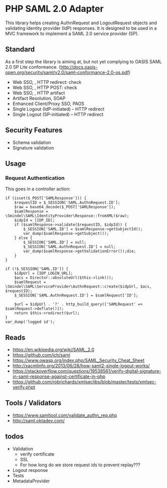 # PHP SAML 2.0 Adapter

This library helps creating AuthnRequest and LogoutRequest objects and validating identity provider (IdP) responses. It is designed to be used in a MVC framework to implement a SAML 2.0 service provider (SP).

## Standard

As a first step the library is aiming at, but not yet complying to OASIS SAML 2.0 SP Lite conformance. (http://docs.oasis-open.org/security/saml/v2.0/saml-conformance-2.0-os.pdf)

- Web SSO, <AuthnRequest>, HTTP redirect: check
- Web SSO, <Response>, HTTP POST: check
- Web SSO, <Response>, HTTP artifact
- Artifact Resolution, SOAP
- Enhanced Client/Proxy SSO, PAOS
- Single Logout (IdP-initiated) – HTTP redirect
- Single Logout (SP-initiated) – HTTP redirect

## Security Features

- Schema validation
- Signature validation

## Usage

### Request Authentication

This goes in a controller action:

    if (isset($_POST['SAMLResponse'])) {
        $requestID = $_SESSION['SAML.AuthnRequest.ID'];
        $raw = base64_decode($_POST['SAMLResponse']);
        $samlResponse = \Smindel\SAML\IdentityProvider\Response::fromXML($raw);
        $idpId = [IDP_ID];
        if ($samlResponse->validate($requestID, $idpId)) {
            $_SESSION['SAML.ID'] = $samlResponse->getSubjectId();
            var_dump($samlResponse->getSubject());
        } else {
            $_SESSION['SAML.ID'] = null;
            $_SESSION['SAML.AuthnRequest.ID'] = null;
            var_dump($samlResponse->getValidationError());die;
        }
    }

    if (!$_SESSION['SAML.ID']) {
        $idpUrl = [IDP_LOGIN_URL];
        $acs = Director::absoluteUrl($this->link());
        $samlRequest = \Smindel\SAML\ServiceProvider\AuthnRequest::create($idpUrl, $acs, $requestID);
        $_SESSION['SAML.AuthnRequest.ID'] = $samlRequest['ID'];

        $url = $idpUrl . '?' . http_build_query(['SAMLRequest' => $samlRequest->deflate()]);
        return $this->redirect($url);
    }
    var_dump('logged id');

## Reads

- https://en.wikipedia.org/wiki/SAML_2.0
- https://github.com/jch/saml
- https://www.owasp.org/index.php/SAML_Security_Cheat_Sheet
- http://xacmlinfo.org/2013/06/28/how-saml2-single-logout-works/
- https://stackoverflow.com/questions/19538561/verify-digital-signature-in-saml-response-against-certificate-in-php
- https://github.com/robrichards/xmlseclibs/blob/master/tests/xmlsec-verify.phpt

## Tools / Validators

- https://www.samltool.com/validate_authn_req.php
- http://saml.oktadev.com/

## todos

- Validation
    * verify certificate
    * SSL
    * For how long do we store request ids to prevent replay???
- Logout response
- Tests
- MetadataProvider
